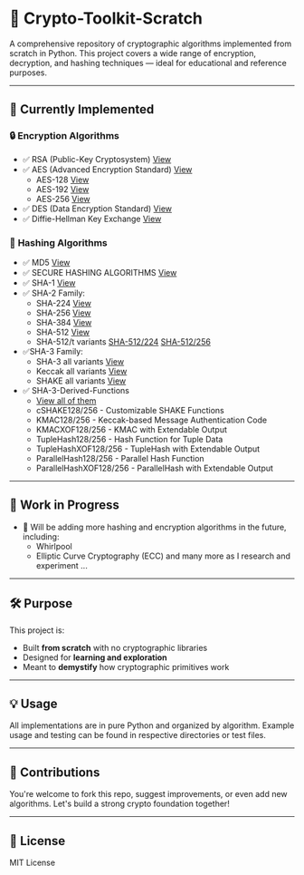 # 🔐 Crypto-Toolkit-Scratch

A comprehensive repository of cryptographic algorithms implemented from scratch in Python. This project covers a wide range of encryption, decryption, and hashing techniques — ideal for educational and reference purposes.

---

## 📌 Currently Implemented

### 🔒 **Encryption Algorithms**
- ✅ RSA (Public-Key Cryptosystem) [View](RSA)
- ✅ AES (Advanced Encryption Standard) [View](AES-ALGORITHMS)
  - AES-128 [View](AES-ALGORITHMS/AES_128bit.ipynb)
  - AES-192 [View](AES-ALGORITHMS/AES_192bit.ipynb)
  - AES-256 [View](AES-ALGORITHMS/AES_256bit.ipynb)
- ✅ DES (Data Encryption Standard) [View](DES)
- ✅ Diffie-Hellman Key Exchange [View](Diffie-Helman-Key-Exchange)

### 🧠 **Hashing Algorithms**
- ✅ MD5 [View](MD-5)
- ✅ SECURE HASHING ALGORITHMS [View](SHA-ALGORITHMS)
- ✅ SHA-1 [View](SHA-ALGORITHMS/SHA-1.ipynb)
- ✅ SHA-2 Family:
  - SHA-224 [View](SHA-ALGORITHMS/SHA-224.ipynb)
  - SHA-256 [View](SHA-ALGORITHMS/SHA-256.ipynb)
  - SHA-384 [View](SHA-ALGORITHMS/SHA-384.ipynb)
  - SHA-512 [View](SHA-ALGORITHMS/SHA-512.ipynb)
  - SHA-512/t variants [SHA-512/224](SHA-ALGORITHMS/SHA-512(t=224).ipynb) [SHA-512/256](SHA-ALGORITHMS/SHA-512(t=256).ipynb)
- ✅SHA-3 Family:
  - SHA-3 all variants [View](SHA-ALGORITHMS/SHA-3.ipynb)
  - Keccak all variants [View](SHA-ALGORITHMS/SHA-3.ipynb)
  - SHAKE all variants [View](SHA-ALGORITHMS/SHA-3.ipynb)
- ✅ SHA-3-Derived-Functions
  - [View all of them](SHA-3-Derived-Functions/SHA_3_Derived_Functions.ipynb)
  - cSHAKE128/256 - Customizable SHAKE Functions
  - KMAC128/256 - Keccak-based Message Authentication Code
  - KMACXOF128/256 - KMAC with Extendable Output
  - TupleHash128/256 - Hash Function for Tuple Data
  - TupleHashXOF128/256 - TupleHash with Extendable Output
  - ParallelHash128/256 - Parallel Hash Function
  - ParallelHashXOF128/256 - ParallelHash with Extendable Output
---

## 🚧 Work in Progress
- 🧪 Will be adding more hashing and encryption algorithms in the future, including:
  - Whirlpool
  - Elliptic Curve Cryptography (ECC)
  and many more as I research and experiment ... 
---

## 🛠️ Purpose

This project is:
- Built **from scratch** with no cryptographic libraries
- Designed for **learning and exploration**
- Meant to **demystify** how cryptographic primitives work

---

## 💡 Usage

All implementations are in pure Python and organized by algorithm. Example usage and testing can be found in respective directories or test files.

---

## 🤝 Contributions

You're welcome to fork this repo, suggest improvements, or even add new algorithms. Let's build a strong crypto foundation together!

---

## 📜 License

MIT License
